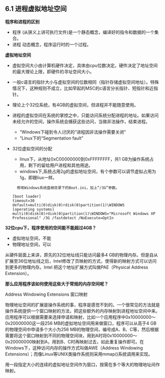 ## 6.1 进程虚拟地址空间

**程序和进程的区别**
+ 程序 (从狭义上讲可执行文件)是一个静态概念，编译好的指令和数据的一个集合。
+ 进程 动态概念，程序运行时的一个过程。

**虚拟地址空间**
+ 虚拟空间大小由计算机硬件决定，具体由cpu位数决定。硬件决定了地址空间的最大理论上限，即硬件的寻址空间大小。
+ 一般c语言的指针大小与虚拟空间的位数相同（指针存储虚拟空间地址）。特殊情况下，这种规则不成立，比如早起的MSC的c语言分长指针、短指针和近指针。
+ 理论上个32位系统，有4GB的虚拟空间，但进程并不能随意使用。
+ 进程的虚拟空间在系统的掌控之中，只能访问系统分配进程的地址。如果访问未经允许的空间，操作系统会捕获这些访问，当做非法操作，结束进程。
    + “Windows下碰到令人讨厌的“进程因非法操作需要关闭”
    + “Linux下的“Segmentation fault”
+ 32位虚拟空间的分配
    + linux下，从地址0xC00000000到0xFFFFFFFF，共1 GB为操作系统占用，剩下的留给用户进程和其他用途。
    + windows下,系统占用2g的虚拟地址空间，有个参数可以调节虚拟占用为1g，即跟liux一样。

     ```
       修改Windows系统盘根目录下的Boot.ini，加上“/3G”参数。

  [boot loader]
    timeout=30
    default=multi(0)disk(0)rdisk(0)partition(1)\WINDOWS
    [operating systems]
    multi(0)disk(0)rdisk(0)partition(1)\WINDOWS="Microsoft Windows XP Professional" /3G /fastdetect /NoExecute=OptIn
     ```
**32位cpu下，程序使用的空间能不能超过4GB？**

+ 虚拟地址空间，不能
+ 物理地址空间，可以

从硬件层面上来讲，原先的32位地址线只能访问最多4 GB的物理内存。但是自从扩展至36位地址线之后，Intel修改了页映射的方式，使得新的映射方式可以访问到更多的物理内存。Intel 把这个地址扩展方式叫做PAE（Physical Address Extension）。

**那么应用程序该如何使用这些大于常规的内存空间呢？**

Address Windowing Extensions 窗口映射

物理地址空间的扩展是操作系统的事，程序是感觉不到的。一个很常见的方法就是操作系统提供一个窗口映射的方法，把这些额外的内存映射到进程地址空间中来。应用程序可以根据需要来选择申请和映射，比如一个应用程序中0x10000000～0x20000000这一段256 MB的虚拟地址空间用来做窗口，程序可以从高于4 GB的物理空间中申请多个大小为256 MB的物理空间，编号成A、B、C等，然后根据需要将这个窗口映射到不同的物理空间块，用到A时将0x10000000～0x20000000映射到A，用到B、C时再映射过去，如此重复操作即可。在Windows下，这种访问内存的操作方式叫做AWE（Address Windowing Extensions）；而像Linux等UNIX类操作系统则采用mmap()系统调用来实现。

用一段指定大小的连续的虚拟地址空间作为窗口，按需在多个等大的物理地址间作映射。
